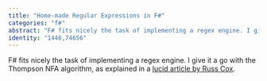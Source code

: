 ```yaml
---
title: "Home-made Regular Expressions in F#"
categories: "f#"
abstract: "F# fits nicely the task of implementing a regex engine. I give it a go with the Thompson NFA algorithm, as explained in a lucid article by Russ Cox."
identity: "1446,74656"
---
```

F# fits nicely the task of implementing a regex engine. I give it a go with the Thompson NFA algorithm, as explained in a [lucid article by Russ Cox](https://t0yv0.blogspot.com/2011/02/home-made-regular-expressions-in-f.html).
